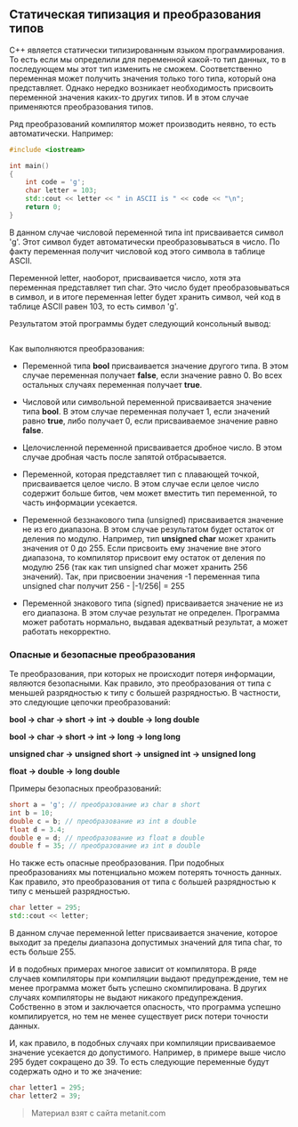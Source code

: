 ## Статическая типизация и преобразования типов

С++ является статически типизированным языком программирования. То есть если мы определили для переменной какой-то тип данных, то в последующем мы этот тип изменить не сможем. Соответственно переменная может получить значения только того типа, который она представляет. Однако нередко возникает необходимость присвоить переменной значения каких-то других типов. И в этом случае применяются преобразования типов.

Ряд преобразований компилятор может производить неявно, то есть автоматически. Например:

```cpp
#include <iostream>

int main()
{
    int code = 'g';
    char letter = 103;
    std::cout << letter << " in ASCII is " << code << "\n";
    return 0;
}
```

В данном случае числовой переменной типа int присваивается символ 'g'. Этот символ будет автоматически преобразовываться в число. По факту переменная получит числовой код этого символа в таблице ASCII.

Переменной letter, наоборот, присваивается число, хотя эта переменная представляет тип char. Это число будет преобразовываться в символ, и в итоге переменная letter будет хранить символ, чей код в таблице ASCII равен 103, то есть символ 'g'.

Результатом этой программы будет следующий консольный вывод:

```

```

Как выполняются преобразования:

- Переменной типа **bool** присваивается значение другого типа. В этом случае переменная получает **false**, если значение равно 0. Во 
всех остальных случаях переменная получает **true**.

- Числовой или символьной переменной присваивается значение типа **bool**. В этом случае переменная получает 1, если значений равно 
**true**, либо получает 0, если присваиваемое значение равно **false**.

- Целочисленной переменной присваивается дробное число. В этом случае дробная часть после запятой отбрасывается.

- Переменной, которая представляет тип с плавающей точкой, присваивается целое число. В этом случае если целое число содержит больше битов, чем может вместить тип переменной, 
то часть информации усекается.

- Переменной беззнакового типа (unsigned) присваивается значение не из его диапазона. 
В этом случае результатом будет остаток от деления по модулю. Например, тип **unsigned char** может хранить значения от 0 до 255. 
Если присвоить ему значение вне этого диапазона, то компилятор присвоит ему остаток от деления по модулю 256 (так как тип unsigned char может хранить 256 значений). 
Так, при присвоении значения -1 переменная типа unsigned char получит 256 - |-1/256| = 255

- Переменной знакового типа (signed) присваивается значение не из его диапазона. 
В этом случае результат не определен. Программа может работать нормально, выдавая адекватный результат, а может работать некорректно.

### Опасные и безопасные преобразования

Те преобразования, при которых не происходит потеря информации, являются безопасными. Как правило, это преобразования от типа с меньшей разрядностью к типу с большей разрядностью. В частности, это следующие цепочки преобразований:

**bool -> char -> short -> int -> double -> long double**

**bool -> char -> short -> int -> long -> long long**

**unsigned char -> unsigned short -> unsigned int -> unsigned long**

**float -> double -> long double**

Примеры безопасных преобразований:

```cpp
short a = 'g'; // преобразование из char в short
int b = 10;
double c = b; // преобразование из int в double
float d = 3.4;
double e = d; // преобразование из float в double
double f = 35; // преобразование из int в double
```

Но также есть опасные преобразования. При подобных преобразованиях мы потенциально можем потерять точность данных. Как правило, это преобразования от типа с большей разрядностью к типу с меньшей разрядностью.

```cpp
char letter = 295;
std::cout << letter;
```

В данном случае переменной letter присваивается значение, которое выходит за пределы диапазона допустимых значений для типа char, то есть больше 255.

И в подобных примерах многое зависит от компилятора. В ряде случаев компиляторы при компиляции выдают предупреждение, тем не менее программа может быть успешно скомпилирована. В других случаях компиляторы не выдают никакого предупреждения. Собственно в этом и заключается опасность, что программа успешно компилируется, но тем не менее существует риск потери точности данных.

И, как правило, в подобных случаях при компиляции присваиваемое значение усекается до допустимого. Например, в примере выше число 295 будет сокращено до 39. То есть следующие переменные будут содержать одно и то же значение:

```cpp
char letter1 = 295;
char letter2 = 39;
```


> Материал взят с сайта metanit.com